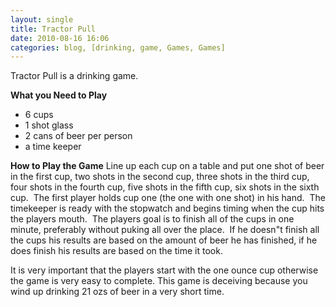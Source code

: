 ```yaml
---
layout: single
title: Tractor Pull
date: 2010-08-16 16:06
categories: blog, [drinking, game, Games, Games]
---
```

Tractor Pull is a drinking game.

<strong>What you Need to Play</strong>
<ul>
	<li>6 cups</li>
	<li>1 shot glass</li>
	<li>2 cans of beer per person</li>
	<li>a time keeper</li>
</ul>
<strong>How to Play the Game</strong>
Line up each cup on a table and put one shot of beer in the first cup, two shots in the second cup, three shots in the third cup, four shots in the fourth cup, five shots in the fifth cup, six shots in the sixth cup.  The first player holds cup one (the one with one shot) in his hand.  The timekeeper is ready with the stopwatch and begins timing when the cup hits the players mouth.  The players goal is to finish all of the cups in one minute, preferably without puking all over the place.  If he doesn&quot;t finish all the cups his results are based on the amount of beer he has finished, if he does finish his results are based on the time it took.

It is very important that the players start with the one ounce cup otherwise the game is very easy to complete. This game is deceiving because you wind up drinking 21 ozs of beer in a very short time.
